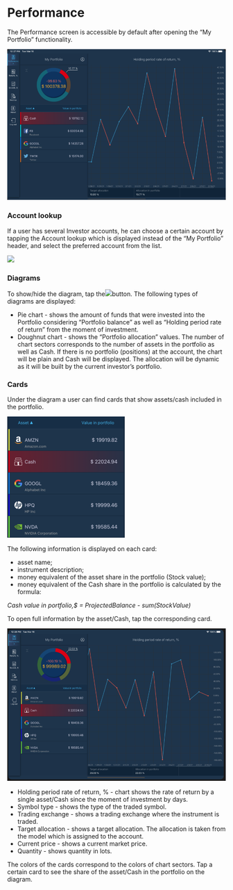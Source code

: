 # Performance

The Performance screen is accessible by default after opening the “My Portfolio” functionality.

![](../../../../.gitbook/assets/1%20%28157%29.png)

### Account lookup

If a user has several Investor accounts, he can choose a certain account by tapping the Account lookup which is displayed instead of the “My Portfolio” header, and select the preferred account from the list.

![](https://lh5.googleusercontent.com/wonbcoXRS9WGGvNJhicjpWsLc__BL42MsazzvfxM_H4oAmoHhdkjm4sbEKjGuyxH6uqjAiPAJw6tC5780zI_qz88uF2NzCQXAktmUJjyMOKieIHcquci2XK3vk21IAajkWHhO731)

### Diagrams

To show/hide the diagram, tap the![](https://lh3.googleusercontent.com/fsdAzbRLGK6ATzgXb5aQAZ4dtdnPtib6gKxdRqAbUsgBWRQjv1XxDKFZXtM7CuCtyCgFlY65nUHdnn0vC4xPMB8ymeOqsSVaJeJ6T3JlaIf4op_wG9p10dpCUEi3Vr8nKlLJwMsO)button. The following types of diagrams are displayed:

* Pie chart - shows the amount of funds that were invested into the Portfolio considering “Portfolio balance” as well as “Holding period rate of return” from the moment of investment.
* Doughnut chart - shows the “Portfolio allocation” values. The number of chart sectors corresponds to the number of assets in the portfolio as well as Cash. If there is no portfolio \(positions\) at the account, the chart will be plain and Cash will be displayed. The allocation will be dynamic as it will be built by the current investor’s portfolio. 

### Cards

Under the diagram a user can find cards that show assets/cash included in the portfolio.

![](../../../../.gitbook/assets/2%20%28130%29.png)

The following information is displayed on each card:

* asset name;
* instrument description;
* money equivalent of the asset share in the portfolio \(Stock value\); 
* money equivalent of the Cash share in the portfolio is calculated by the formula:

_Cash value in portfolio,$ = ProjectedBalance - sum\(StockValue\)_

To open full information by the asset/Cash, tap the corresponding card.

![](../../../../.gitbook/assets/image1.png)

* Holding period rate of return, % - chart shows the rate of return by a single asset/Cash since the moment of investment by days.
* Symbol type - shows the type of the traded symbol.
* Trading exchange - shows a trading exchange where the instrument is traded.
* Target allocation - shows a target allocation. The allocation is taken from the model which is assigned to the account.
* Current price - shows a current market price.
* Quantity - shows quantity in lots. 

The colors of the cards correspond to the colors of chart sectors. Tap a certain card to see the share of the asset/Cash in the portfolio on the diagram. 

